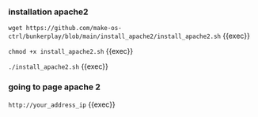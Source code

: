 ### installation apache2
`wget https://github.com/make-os-ctrl/bunkerplay/blob/main/install_apache2/install_apache2.sh` {{exec}}

`chmod +x install_apache2.sh` {{exec}}

`./install_apache2.sh` {{exec}}

### going to page apache 2
`http://your_address_ip` 
{{exec}}
